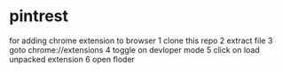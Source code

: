 # pintrest
for adding chrome extension to browser
1 clone this repo
2 extract file
3 goto chrome://extensions
4 toggle on devloper mode
5 click on load unpacked extension
6 open floder
